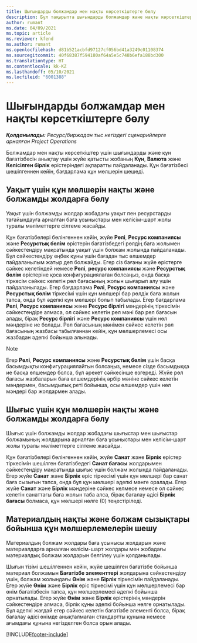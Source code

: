 ```yaml
---
title: Шығындарды болжамдар мен нақты көрсеткіштерге бөлу
description: Бұл тақырыпта шығындарды болжамдар және нақты көрсеткіштерге бөлу жолы туралы ақпарат берілген.
author: rumant
ms.date: 04/09/2021
ms.topic: article
ms.reviewer: kfend
ms.author: rumant
ms.openlocfilehash: d81b521acbfd97127cf056bd41a3249c01108374
ms.sourcegitcommit: 40f68387f594180af64a5e5c748b6efa188bd300
ms.translationtype: HT
ms.contentlocale: kk-KZ
ms.lasthandoff: 05/10/2021
ms.locfileid: "6001388"
---
```

# <a name="resolving-cost-prices-for-estimates-and-actuals"></a>Шығындарды болжамдар мен нақты көрсеткіштерге бөлу

_**Қолданылады:** Ресурс/биржадан тыс негіздегі сценарийлерге арналған Project Operations_

Болжамдар мен нақты көрсеткіштер үшін шығындарды және құн бағатізбесін анықтау үшін жүйе қатысты жобаның **Күн**, **Валюта** және **Келісілген бірлік** өрістеріндегі ақпаратты пайдаланады. Құн бағатізбесі шешілгеннен кейін, бағдарлама құн мөлшерін шешеді.

## <a name="resolving-cost-rates-on-actual-and-estimate-lines-for-time"></a>Уақыт үшін құн мөлшерін нақты және болжамды жолдарға бөлу

Уақыт үшін болжамды жолдар жобадағы уақыт пен ресурстарды тағайындауға арналған баға ұсыныстары мен келісім-шарт жолы туралы мәліметтерге сілтеме жасайды.

Құн бағатізбелері бөлінгеннен кейін, жүйе **Рөлі**, **Ресурс компаниясы** және **Ресурстық бөлім** өрістерін бағатізбедегі рөлдің баға жолымен сәйкестендіру мақсатында уақыт үшін болжам жолында пайдаланады. Бұл сәйкестендіру еңбек құны үшін бағадан тыс өлшемдер пайдаланылым жатыр деп болжайды. Егер сіз бағаны жүйе өрістерге сәйкес келетіндей немесе **Рөлі**, **ресурс компаниясы** және **Ресурстық бөлім** өрістеріне қоса конфигурациялаған болсаңыз, онда басқа тіркесім сәйкес келетін рөл бағасының жолын шығарып алу үшін пайдаланылады. Егер бағдарлама **Рөлі**, **Ресурс компаниясы** және **Ресурстық бөлім** тіркесімі үшін құн мөлшері бар рөлдік баға жолын тапса, онда бұл әдепкі құн мөлшері болып табылады. Егер бағдарлама **Рөлі**, **Ресурс компаниясы** және **Ресурс бірлігі** мәндерінің тіркесімін сәйкестендіре алмаса, ол сәйкес келетін рөл мәні бар рөл бағасын алады, бірақ **Ресурс бірлігі** және **Ресурс компаниясы** үшін нөл мәндеріне ие болады. Рөл бағасының мәнімен сәйкес келетін рөл бағасының жазбасы табылғаннан кейін, құн мөлшерлемесі осы жазбадан әдепкі бойынша алынады. 

> [!NOTE]
> Егер **Рөлі**, **Ресурс компаниясы** және **Ресурстық бөлім** үшін басқа басымдықты конфигурациялайтын болсаңыз, немесе сізде басымдыққа ие басқа өлшемдер болса, бұл әрекет сәйкесінше өзгереді. Жүйе рөл бағасы жазбаларын баға өлшемдерінің әрбір мәніне сәйкес келетін мәндермен, басымдылық реті бойынша, осы өлшемдер үшін нөл мәндері бар жолдармен алады.

## <a name="resolving-cost-rates-on-actual-and-estimate-lines-for-expense"></a>Шығыс үшін құн мөлшерін нақты және болжамды жолдарға бөлу

Шығыс үшін болжамды жолдар жобадағы шығыстар мен шығыстар болжамының жолдарына арналған баға ұсыныстары мен келісім-шарт жолы туралы мәліметтерге сілтеме жасайды.

Құн бағатізбелері бөлінгеннен кейін, жүйе **Санат** және **Бірлік** өрістер тіркесімін шешілген бағатізбедегі **Санат бағасы** жолдарымен сәйкестендіру мақсатында шығыс үшін болжам жолында пайдаланады. Егер жүйе **Санат** және **Бірлік** өріс тіркесімі үшін құн мөлшері бар санат баға сызығын тапса, онда бұл құн мөлшері әдепкі мәнге оралады. Егер жүйе **Санат** және **Бірлік** мәндеріне сәйкес келмесе немесе ол сәйкес келетін санаттағы баға жолын таба алса, бірақ бағалау әдісі **Бірлік бағасы** болмаса, құн мөлшері нөлге (0) теңестіріледі.

## <a name="resolving-cost-rates-on-actual-and-estimate-lines-for-material"></a>Материалдың нақты және болжам сызықтары бойынша құн мөлшерлемелерін шешу

Материалдың болжам жолдары баға ұсынысы жолдарын және материалдарға арналған келісім-шарт жолдары мен жобадағы материалдық болжам жолдарын белгілеу үшін қолданылады.

Шығын тізімі шешілгеннен кейін, жүйе шешілген бағатізбе бойынша материал болжамын **Бағатізбе элементтері** жолдарына сәйкестендіру үшін, болжам жолындағы **Өнім** және **Бірлік** тіркесімін пайдаланады. Егер жүйе **Өнім** және **Бірлік** өріс тіркесімі үшін құн мөлшерлемесі бар өнім бағатізбесін тапса, құн мөлшерлемесі әдепкі бойынша орнатылады. Егер жүйе **Өнім** және **Бірлік** өрістерінің мәндерін сәйкестендіре алмаса, бірлік құны әдепкі бойынша нөлге орнатылады. Бұл әдепкі жағдай егер сәйкес келетін бағатізбе элементі болса, бірақ бағалау әдісі өнімде анықталмаған стандартты құнына немесе ағымдағы құнына негізделген болса орын алады.

[!INCLUDE[footer-include](../includes/footer-banner.md)]

